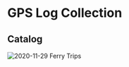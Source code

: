 # GPS Log Collection

## Catalog
![2020-11-29 Ferry Trips](https://github.com/hyfung/GPS_Logs/tree/master/2020-11-29 "")

